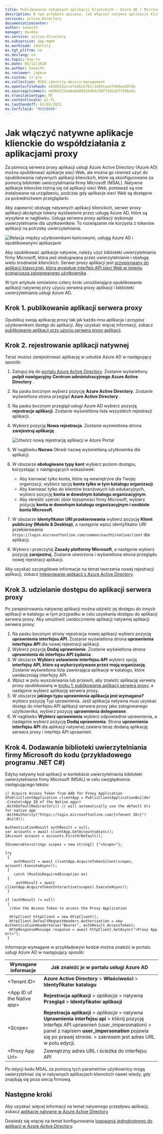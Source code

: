 ```yaml
---
title: Publikowanie natywnych aplikacji klienckich — Azure AD | Microsoft Docs
description: W tym artykule opisano, jak włączyć natywne aplikacje klienckie do komunikowania się z łącznikiem usługi Azure serwer proxy aplikacji usługi Azure AD, aby zapewnić bezpieczny dostęp zdalny do aplikacji lokalnych.
services: active-directory
documentationcenter: ''
author: kenwith
manager: daveba
ms.service: active-directory
ms.subservice: app-mgmt
ms.workload: identity
ms.tgt_pltfrm: na
ms.devlang: na
ms.topic: how-to
ms.date: 05/12/2020
ms.author: kenwith
ms.reviewer: japere
ms.custom: it-pro
ms.collection: M365-identity-device-management
ms.openlocfilehash: e830b52accefa0bcb76cc3434cae2fe94eed97db
ms.sourcegitcommit: d49bd223e44ade094264b4c58f7192a57729bada
ms.translationtype: MT
ms.contentlocale: pl-PL
ms.lasthandoff: 02/02/2021
ms.locfileid: "99258666"
---
```

# <a name="how-to-enable-native-client-applications-to-interact-with-proxy-applications"></a>Jak włączyć natywne aplikacje klienckie do współdziałania z aplikacjami proxy

Za pomocą serwera proxy aplikacji usługi Azure Active Directory (Azure AD) można opublikować aplikacje sieci Web, ale można go również użyć do opublikowania natywnych aplikacji klienckich, które są skonfigurowane za pomocą biblioteki uwierzytelniania firmy Microsoft (MSAL). Natywne aplikacje klienckie różnią się od aplikacji sieci Web, ponieważ są one instalowane na urządzeniu, podczas gdy aplikacje sieci Web są dostępne za pośrednictwem przeglądarki.

Aby zapewnić obsługę natywnych aplikacji klienckich, serwer proxy aplikacji akceptuje tokeny wystawione przez usługę Azure AD, które są wysyłane w nagłówku. Usługa serwera proxy aplikacji wykonuje uwierzytelnianie dla użytkowników. To rozwiązanie nie korzysta z tokenów aplikacji na potrzeby uwierzytelniania.

![Relacja między użytkownikami końcowymi, usługą Azure AD i opublikowanymi aplikacjami](./media/application-proxy-configure-native-client-application/richclientflow.png)

Aby opublikować aplikacje natywne, należy użyć biblioteki uwierzytelniania firmy Microsoft, która jest obsługiwana przez uwierzytelnianie i obsługę wielu środowisk klienckich. Serwer proxy aplikacji jest [przypisywany do aplikacji klasycznej, która wywołuje interfejs API sieci Web w imieniu scenariusza zalogowanego użytkownika](../develop/authentication-flows-app-scenarios.md#desktop-app-that-calls-a-web-api-on-behalf-of-a-signed-in-user) .

W tym artykule omówiono cztery kroki umożliwiające opublikowanie aplikacji natywnej przy użyciu serwera proxy aplikacji i biblioteki uwierzytelniania usługi Azure AD.

## <a name="step-1-publish-your-proxy-application"></a>Krok 1. publikowanie aplikacji serwera proxy

Opublikuj swoją aplikację proxy tak jak każda inna aplikacja i przypisz użytkownikom dostęp do aplikacji. Aby uzyskać więcej informacji, zobacz [publikowanie aplikacji przy użyciu serwera proxy aplikacji](application-proxy-add-on-premises-application.md).

## <a name="step-2-register-your-native-application"></a>Krok 2. rejestrowanie aplikacji natywnej

Teraz musisz zarejestrować aplikację w usłudze Azure AD w następujący sposób:

1. Zaloguj się do [portalu Azure Active Directory](https://aad.portal.azure.com/). Zostanie wyświetlony **pulpit nawigacyjny** **Centrum administracyjnego Azure Active Directory** .
1. Na pasku bocznym wybierz pozycję **Azure Active Directory**. Zostanie wyświetlona strona przegląd **Azure Active Directory** .
1. Na pasku bocznym przegląd usługi Azure AD wybierz pozycję **rejestracje aplikacji**. Zostanie wyświetlona lista wszystkich rejestracji aplikacji.
1. Wybierz pozycję **Nowa rejestracja**. Zostanie wyświetlona strona **zarejestruj aplikację** .

   ![Utwórz nową rejestrację aplikacji w Azure Portal](./media/application-proxy-configure-native-client-application/create.png)

1. W nagłówku **Nazwa** Określ nazwę wyświetlaną użytkownika dla aplikacji.
1. W obszarze **obsługiwane typy kont** wybierz poziom dostępu, korzystając z następujących wskazówek:

   - Aby kierować tylko konta, które są wewnętrzne dla Twojej organizacji, wybierz opcję **konta tylko w tym katalogu organizacji**.
   - Aby kierować tylko do klientów branżowych lub edukacyjnych, wybierz pozycję **konta w dowolnym katalogu organizacyjnym**.
   - Aby określić szeroki zbiór tożsamości firmy Microsoft, wybierz pozycję **konta w dowolnym katalogu organizacyjnym i osobiste konta Microsoft**.
1. W obszarze **Identyfikator URI przekierowania** wybierz pozycję **Klient publiczny (Mobile & Desktop)**, a następnie wpisz identyfikator URI przekierowania `https://login.microsoftonline.com/common/oauth2/nativeclient` dla aplikacji.
1. Wybierz i przeczytaj **Zasady platformy Microsoft**, a następnie wybierz pozycję **zarejestruj**. Zostanie utworzona i wyświetlona strona przeglądu nowej rejestracji aplikacji.

Aby uzyskać szczegółowe informacje na temat tworzenia nowej rejestracji aplikacji, zobacz [Integrowanie aplikacji z Azure Active Directory](../develop/quickstart-register-app.md).

## <a name="step-3-grant-access-to-your-proxy-application"></a>Krok 3. udzielanie dostępu do aplikacji serwera proxy

Po zarejestrowaniu natywnej aplikacji można udzielić jej dostępu do innych aplikacji w katalogu w tym przypadku w celu uzyskania dostępu do aplikacji serwera proxy. Aby umożliwić uwidocznienie aplikacji natywnej aplikacji serwera proxy:

1. Na pasku bocznym strony rejestracja nowej aplikacji wybierz pozycję **uprawnienia interfejsu API**. Zostanie wyświetlona strona **uprawnienia interfejsu API** dla nowej rejestracji aplikacji.
1. Wybierz pozycję **Dodaj uprawnienie**. Zostanie wyświetlona strona **uprawnienia do interfejsu API żądania** .
1. W obszarze **Wybierz ustawienie interfejsu API** wybierz opcję **interfejsy API, które są wykorzystywane przez moją organizację**. Zostanie wyświetlona lista zawierająca aplikacje w katalogu, które uwidaczniają interfejsy API.
1. Wpisz w polu wyszukiwania lub przewiń, aby znaleźć aplikację serwera proxy opublikowaną w [kroku 1: publikowanie aplikacji serwera proxy](#step-1-publish-your-proxy-application), a następnie wybierz aplikację serwera proxy.
1. W obszarze **jakiego typu uprawnienia aplikacja jest wymagana?** wybierz pozycję Typ uprawnienia. Jeśli aplikacja natywna musi uzyskać dostęp do interfejsu API aplikacji serwera proxy jako zalogowanego użytkownika, wybierz pozycję **uprawnienia delegowane**.
1. W nagłówku **Wybierz uprawnienia** wybierz odpowiednie uprawnienia, a następnie wybierz pozycję **Dodaj uprawnienia**. Strona **uprawnienia interfejsu API** dla aplikacji natywnej zawiera teraz dodaną aplikację serwera proxy i interfejs API uprawnień.

## <a name="step-4-add-the-microsoft-authentication-library-to-your-code-net-c-sample"></a>Krok 4. Dodawanie biblioteki uwierzytelniania firmy Microsoft do kodu (przykładowego programu .NET C#)

Edytuj natywny kod aplikacji w kontekście uwierzytelniania biblioteki uwierzytelniania firmy Microsoft (MSAL) w celu uwzględnienia następującego tekstu: 

```         
// Acquire Access Token from AAD for Proxy Application
IPublicClientApplication clientApp = PublicClientApplicationBuilder
.Create(<App ID of the Native app>)
.WithDefaultRedirectUri() // will automatically use the default Uri for native app
.WithAuthority("https://login.microsoftonline.com/{<Tenant ID>}")
.Build();

AuthenticationResult authResult = null;
var accounts = await clientApp.GetAccountsAsync();
IAccount account = accounts.FirstOrDefault();

IEnumerable<string> scopes = new string[] {"<Scope>"};

try
 {
    authResult = await clientApp.AcquireTokenSilent(scopes, account).ExecuteAsync();
 }
    catch (MsalUiRequiredException ex)
 {
     authResult = await clientApp.AcquireTokenInteractive(scopes).ExecuteAsync();                
 }

if (authResult != null)
 {
  //Use the Access Token to access the Proxy Application

  HttpClient httpClient = new HttpClient();
  HttpClient.DefaultRequestHeaders.Authorization = new AuthenticationHeaderValue("Bearer", authResult.AccessToken);
  HttpResponseMessage response = await httpClient.GetAsync("<Proxy App Url>");
 }
```

Informacje wymagane w przykładowym kodzie można znaleźć w portalu usługi Azure AD w następujący sposób:

| Wymagane informacje | Jak znaleźć je w portalu usługi Azure AD |
| --- | --- |
| \<Tenant ID> | **Azure Active Directory**  >  **Właściwości**  >  **Identyfikator katalogu** |
| \<App ID of the Native app> | **Rejestracja aplikacji**  >  *aplikacja*  >  natywna **Przegląd**  >  **Identyfikator aplikacji** |
| \<Scope> | **Rejestracja aplikacji**  >  *aplikacja*  >  natywna **Uprawnienia interfejsu api** > kliknij pozycję Interfejs API uprawnień (user_impersonation) > panel z napisem **user_impersonation** pojawia się po prawej stronie. > zakresem jest adres URL w polu edycji.
| \<Proxy App Url> | Zewnętrzny adres URL i ścieżka do interfejsu API

Po edycji kodu MSAL za pomocą tych parametrów użytkownicy mogą uwierzytelniać się w natywnych aplikacjach klienckich nawet wtedy, gdy znajdują się poza siecią firmową.

## <a name="next-steps"></a>Następne kroki

Aby uzyskać więcej informacji na temat natywnego przepływu aplikacji, zobacz [aplikacje natywne w Azure Active Directory](../azuread-dev/native-app.md).

Dowiedz się więcej na temat konfigurowania [logowania jednokrotnego do aplikacji w Azure Active Directory](sso-options.md#choosing-a-single-sign-on-method).
